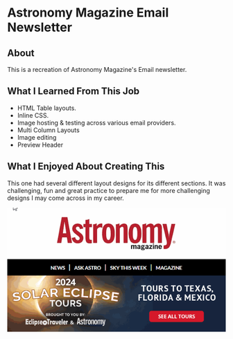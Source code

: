 # Astronomy Magazine Email Newsletter

## About

This is a recreation of Astronomy Magazine's Email newsletter.


## What I Learned From This Job

- HTML Table layouts.
- Inline CSS.
- Image hosting & testing across various email providers. 
- Multi Column Layouts
- Image editing
- Preview Header


## What I Enjoyed About Creating This

This one had several different layout designs for its different sections. It was challenging, fun and great practice to prepare me for more challenging designs I may come across in my career.

![](https://github.com/edwadewards/astronomy-magazine-email-newsletter/blob/main/astronomy.gif)
